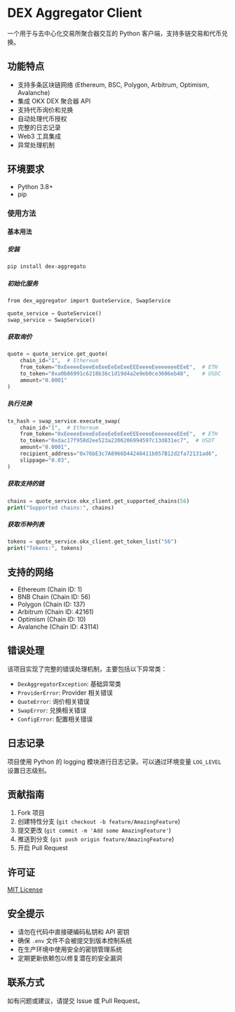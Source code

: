 # DEX Aggregator Client

一个用于与去中心化交易所聚合器交互的 Python 客户端，支持多链交易和代币兑换。

## 功能特点

- 支持多条区块链网络 (Ethereum, BSC, Polygon, Arbitrum, Optimism, Avalanche)
- 集成 OKX DEX 聚合器 API
- 支持代币询价和兑换
- 自动处理代币授权
- 完整的日志记录
- Web3 工具集成
- 异常处理机制

## 环境要求

- Python 3.8+
- pip

### 使用方法
#### 基本用法

##### 安装
```bash
pip install dex-aggregato
```

##### 初始化服务
```php
from dex_aggregator import QuoteService, SwapService

quote_service = QuoteService()
swap_service = SwapService()
```

##### 获取询价
```php
quote = quote_service.get_quote(
    chain_id="1",  # Ethereum
    from_token="0xEeeeeEeeeEeEeeEeEeEeeEEEeeeeEeeeeeeeEEeE",  # ETH
    to_token="0xa0b86991c6218b36c1d19d4a2e9eb0ce3606eb48",    # USDC
    amount="0.0001"
)
```

##### 执行兑换
```php
tx_hash = swap_service.execute_swap(
    chain_id="1",  # Ethereum
    from_token="0xEeeeeEeeeEeEeeEeEeEeeEEEeeeeEeeeeeeeEEeE",  # ETH
    to_token="0xdac17f958d2ee523a2206206994597c13d831ec7",  # USDT
    amount="0.0001",
    recipient_address="0x76bE3c7A8966D44240411b057B12d2fa72131ad6",
    slippage="0.03",
)
```

##### 获取支持的链
```php
chains = quote_service.okx_client.get_supported_chains(56)
print("Supported chains:", chains)
```

##### 获取币种列表
```php
tokens = quote_service.okx_client.get_token_list("56")
print("Tokens:", tokens)
```

## 支持的网络

- Ethereum (Chain ID: 1)
- BNB Chain (Chain ID: 56)
- Polygon (Chain ID: 137)
- Arbitrum (Chain ID: 42161)
- Optimism (Chain ID: 10)
- Avalanche (Chain ID: 43114)

## 错误处理

该项目实现了完整的错误处理机制，主要包括以下异常类：

- `DexAggregatorException`: 基础异常类
- `ProviderError`: Provider 相关错误
- `QuoteError`: 询价相关错误
- `SwapError`: 兑换相关错误
- `ConfigError`: 配置相关错误

## 日志记录

项目使用 Python 的 logging 模块进行日志记录。可以通过环境变量 `LOG_LEVEL` 设置日志级别。

## 贡献指南

1. Fork 项目
2. 创建特性分支 (`git checkout -b feature/AmazingFeature`)
3. 提交更改 (`git commit -m 'Add some AmazingFeature'`)
4. 推送到分支 (`git push origin feature/AmazingFeature`)
5. 开启 Pull Request

## 许可证

[MIT License](LICENSE)

## 安全提示

- 请勿在代码中直接硬编码私钥和 API 密钥
- 确保 `.env` 文件不会被提交到版本控制系统
- 在生产环境中使用安全的密钥管理系统
- 定期更新依赖包以修复潜在的安全漏洞

## 联系方式

如有问题或建议，请提交 Issue 或 Pull Request。

